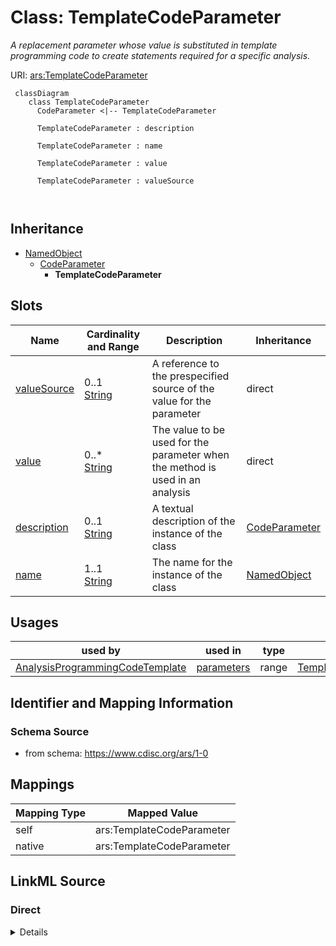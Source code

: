 # Class: TemplateCodeParameter


_A replacement parameter whose value is substituted in template programming code to create statements required for a specific analysis._





URI: [ars:TemplateCodeParameter](https://www.cdisc.org/ars/1-0/TemplateCodeParameter)




```mermaid
 classDiagram
    class TemplateCodeParameter
      CodeParameter <|-- TemplateCodeParameter
      
      TemplateCodeParameter : description
        
      TemplateCodeParameter : name
        
      TemplateCodeParameter : value
        
      TemplateCodeParameter : valueSource
        
      
```




## Inheritance
* [NamedObject](NamedObject.md)
    * [CodeParameter](CodeParameter.md)
        * **TemplateCodeParameter**



## Slots

| Name | Cardinality and Range | Description | Inheritance |
| ---  | --- | --- | --- |
| [valueSource](valueSource.md) | 0..1 <br/> [String](String.md) | A reference to the prespecified source of the value for the parameter | direct |
| [value](value.md) | 0..* <br/> [String](String.md) | The value to be used for the parameter when the method is used in an analysis | direct |
| [description](description.md) | 0..1 <br/> [String](String.md) | A textual description of the instance of the class | [CodeParameter](CodeParameter.md) |
| [name](name.md) | 1..1 <br/> [String](String.md) | The name for the instance of the class | [NamedObject](NamedObject.md) |





## Usages

| used by | used in | type | used |
| ---  | --- | --- | --- |
| [AnalysisProgrammingCodeTemplate](AnalysisProgrammingCodeTemplate.md) | [parameters](parameters.md) | range | [TemplateCodeParameter](TemplateCodeParameter.md) |






## Identifier and Mapping Information







### Schema Source


* from schema: https://www.cdisc.org/ars/1-0





## Mappings

| Mapping Type | Mapped Value |
| ---  | ---  |
| self | ars:TemplateCodeParameter |
| native | ars:TemplateCodeParameter |





## LinkML Source

<!-- TODO: investigate https://stackoverflow.com/questions/37606292/how-to-create-tabbed-code-blocks-in-mkdocs-or-sphinx -->

### Direct

<details>
```yaml
name: TemplateCodeParameter
description: A replacement parameter whose value is substituted in template programming
  code to create statements required for a specific analysis.
from_schema: https://www.cdisc.org/ars/1-0
rank: 1000
is_a: CodeParameter
slots:
- valueSource
- value
slot_usage:
  value:
    name: value
    description: The value to be used for the parameter when the method is used in
      an analysis. Multiple values may be specified to indicate a choice.
    domain_of:
    - AnalysisOutputCodeParameter
    - TemplateCodeParameter
    - WhereClauseCondition
    required: false

```
</details>

### Induced

<details>
```yaml
name: TemplateCodeParameter
description: A replacement parameter whose value is substituted in template programming
  code to create statements required for a specific analysis.
from_schema: https://www.cdisc.org/ars/1-0
rank: 1000
is_a: CodeParameter
slot_usage:
  value:
    name: value
    description: The value to be used for the parameter when the method is used in
      an analysis. Multiple values may be specified to indicate a choice.
    domain_of:
    - AnalysisOutputCodeParameter
    - TemplateCodeParameter
    - WhereClauseCondition
    required: false
attributes:
  valueSource:
    name: valueSource
    description: A reference to the prespecified source of the value for the parameter.
    from_schema: https://www.cdisc.org/ars/1-0
    rank: 1000
    alias: valueSource
    owner: TemplateCodeParameter
    domain_of:
    - TemplateCodeParameter
    range: string
  value:
    name: value
    description: The value to be used for the parameter when the method is used in
      an analysis. Multiple values may be specified to indicate a choice.
    from_schema: https://www.cdisc.org/ars/1-0
    rank: 1000
    multivalued: true
    alias: value
    owner: TemplateCodeParameter
    domain_of:
    - AnalysisOutputCodeParameter
    - TemplateCodeParameter
    - WhereClauseCondition
    range: string
    required: false
  description:
    name: description
    description: A textual description of the instance of the class.
    from_schema: https://www.cdisc.org/ars/1-0
    rank: 1000
    alias: description
    owner: TemplateCodeParameter
    domain_of:
    - Analysis
    - AnalysisMethod
    - ReferencedOperationRelationship
    - CodeParameter
    - SponsorTerm
    range: string
  name:
    name: name
    description: The name for the instance of the class.
    from_schema: https://www.cdisc.org/ars/1-0
    rank: 1000
    alias: name
    owner: TemplateCodeParameter
    domain_of:
    - NamedObject
    range: string
    required: true

```
</details>